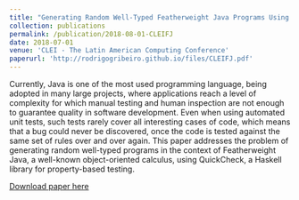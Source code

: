```yaml
---
title: "Generating Random Well-Typed Featherweight Java Programs Using QuickCheck"
collection: publications
permalink: /publication/2018-08-01-CLEIFJ
date: 2018-07-01
venue: 'CLEI - The Latin American Computing Conference'
paperurl: 'http://rodrigogribeiro.github.io/files/CLEIFJ.pdf'
---
```


Currently, Java is one of the most used programming language, being adopted in many large projects,
where applications reach a level of complexity for which manual testing and human inspection are not 
enough to guarantee quality in software development. Even when using automated unit tests, such tests 
rarely cover all interesting cases of code, which means that a bug could never be discovered, once the 
code is tested against the same set of rules over and over again. This paper addresses the problem of 
generating random well-typed programs in the context of Featherweight Java, a well-known object-oriented 
calculus, using QuickCheck, a Haskell library for property-based testing.


[Download paper here](http://rodrigogribeiro.github.io/files/CLEIFJ.pdf)
